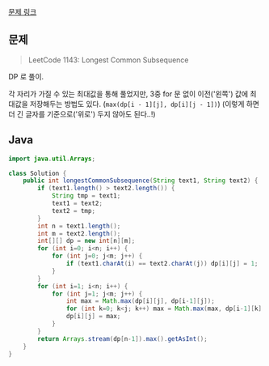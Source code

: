 [문제 링크](https://leetcode.com/problems/longest-common-subsequence/)

## 문제
> LeetCode 1143: Longest Common Subsequence

DP 로 풀이.

각 자리가 가질 수 있는 최대값을 통해 풀었지만,
3중 for 문 없이 이전('왼쪽') 값에 최대값을 저장해두는 방법도 있다.
(`max(dp[i - 1][j], dp[i][j - 1])`) 
(이렇게 하면 더 긴 글자를 기준으로('위로') 두지 않아도 된다..!)


## Java
```java
import java.util.Arrays;

class Solution {
    public int longestCommonSubsequence(String text1, String text2) {
        if (text1.length() > text2.length()) {
            String tmp = text1;
            text1 = text2;
            text2 = tmp;
        }
        int n = text1.length();
        int m = text2.length();
        int[][] dp = new int[n][m];
        for (int i=0; i<n; i++) {
            for (int j=0; j<m; j++) {
                if (text1.charAt(i) == text2.charAt(j)) dp[i][j] = 1;
            }
        }
        for (int i=1; i<n; i++) {
            for (int j=1; j<m; j++) {
                int max = Math.max(dp[i][j], dp[i-1][j]);
                for (int k=0; k<j; k++) max = Math.max(max, dp[i-1][k] + dp[i][j]);
                dp[i][j] = max;
            }
        }
        return Arrays.stream(dp[n-1]).max().getAsInt();
    }
}
```

